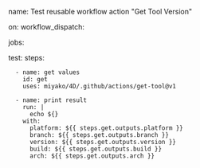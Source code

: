 name: Test reusable workflow action "Get Tool Version" 

on: 
  workflow_dispatch:

jobs:

  test:
    steps:
    
      - name: get values
        id: get
        uses: miyako/4D/.github/actions/get-tool@v1

      - name: print result
        run: |
          echo ${}
        with: 
          platform: ${{ steps.get.outputs.platform }}
          branch: ${{ steps.get.outputs.branch }}
          version: ${{ steps.get.outputs.version }}
          build: ${{ steps.get.outputs.build }}
          arch: ${{ steps.get.outputs.arch }}
